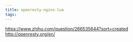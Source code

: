 ```yaml
---
title: openresty-nginx-lua
tags:
---
```


https://www.zhihu.com/question/266535644?sort=created
http://openresty.org/en/
<!-- more -->
